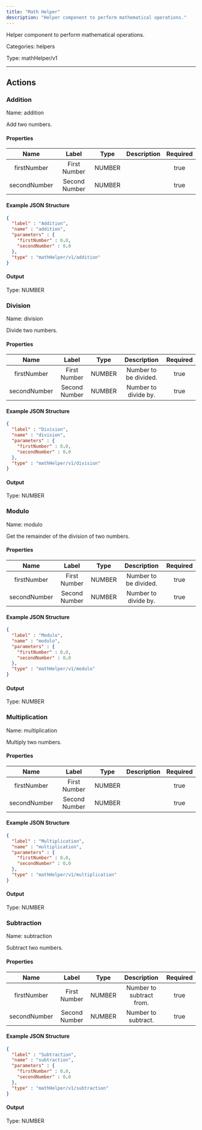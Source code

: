```yaml
---
title: "Math Helper"
description: "Helper component to perform mathematical operations."
---
```


Helper component to perform mathematical operations.


Categories: helpers


Type: mathHelper/v1

<hr />




## Actions


### Addition
Name: addition

Add two numbers.

#### Properties

|      Name       |      Label     |     Type     |     Description     | Required |
|:---------------:|:--------------:|:------------:|:-------------------:|:--------:|
| firstNumber | First Number | NUMBER |  | true |
| secondNumber | Second Number | NUMBER |  | true |

#### Example JSON Structure
```json
{
  "label" : "Addition",
  "name" : "addition",
  "parameters" : {
    "firstNumber" : 0.0,
    "secondNumber" : 0.0
  },
  "type" : "mathHelper/v1/addition"
}
```

#### Output



Type: NUMBER








### Division
Name: division

Divide two numbers.

#### Properties

|      Name       |      Label     |     Type     |     Description     | Required |
|:---------------:|:--------------:|:------------:|:-------------------:|:--------:|
| firstNumber | First Number | NUMBER | Number to be divided. | true |
| secondNumber | Second Number | NUMBER | Number to divide by. | true |

#### Example JSON Structure
```json
{
  "label" : "Division",
  "name" : "division",
  "parameters" : {
    "firstNumber" : 0.0,
    "secondNumber" : 0.0
  },
  "type" : "mathHelper/v1/division"
}
```

#### Output



Type: NUMBER








### Modulo
Name: modulo

Get the remainder of the division of two numbers.

#### Properties

|      Name       |      Label     |     Type     |     Description     | Required |
|:---------------:|:--------------:|:------------:|:-------------------:|:--------:|
| firstNumber | First Number | NUMBER | Number to be divided. | true |
| secondNumber | Second Number | NUMBER | Number to divide by. | true |

#### Example JSON Structure
```json
{
  "label" : "Modulo",
  "name" : "modulo",
  "parameters" : {
    "firstNumber" : 0.0,
    "secondNumber" : 0.0
  },
  "type" : "mathHelper/v1/modulo"
}
```

#### Output



Type: NUMBER








### Multiplication
Name: multiplication

Multiply two numbers.

#### Properties

|      Name       |      Label     |     Type     |     Description     | Required |
|:---------------:|:--------------:|:------------:|:-------------------:|:--------:|
| firstNumber | First Number | NUMBER |  | true |
| secondNumber | Second Number | NUMBER |  | true |

#### Example JSON Structure
```json
{
  "label" : "Multiplication",
  "name" : "multiplication",
  "parameters" : {
    "firstNumber" : 0.0,
    "secondNumber" : 0.0
  },
  "type" : "mathHelper/v1/multiplication"
}
```

#### Output



Type: NUMBER








### Subtraction
Name: subtraction

Subtract two numbers.

#### Properties

|      Name       |      Label     |     Type     |     Description     | Required |
|:---------------:|:--------------:|:------------:|:-------------------:|:--------:|
| firstNumber | First Number | NUMBER | Number to subtract from. | true |
| secondNumber | Second Number | NUMBER | Number to subtract. | true |

#### Example JSON Structure
```json
{
  "label" : "Subtraction",
  "name" : "subtraction",
  "parameters" : {
    "firstNumber" : 0.0,
    "secondNumber" : 0.0
  },
  "type" : "mathHelper/v1/subtraction"
}
```

#### Output



Type: NUMBER










